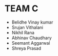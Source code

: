 # TEAM C

* Belidhe Vinay kumar
* Srujan Vithalani
* Nikhil Rana 
* Abhinav Chaudhary
* Seemant Aggarwal
* Shreya Prasad
